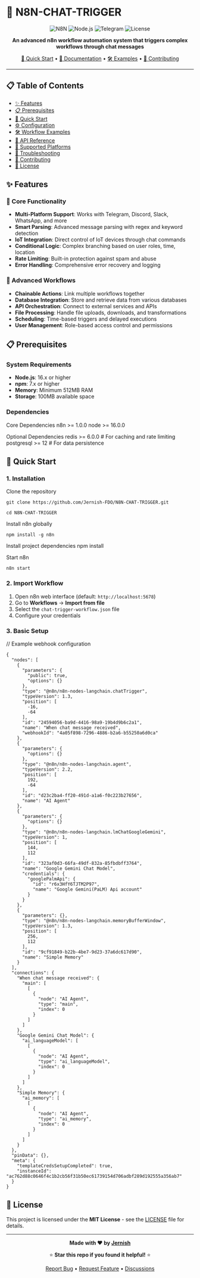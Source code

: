 # 🤖 N8N-CHAT-TRIGGER

<div align="center">

![N8N](https://img.shields.io/badge/n8n-FF6D5A?style=for-the-badge&logo=n8n&logoColor=white)
![Node.js](https://img.shields.io/badge/Node.js-339933?style=for-the-badge&logo=nodedotjs&logoColor=white)
![Telegram](https://img.shields.io/badge/Telegram-26A5E4?style=for-the-badge&logo=telegram&logoColor=white)
![License](https://img.shields.io/badge/License-MIT-yellow.svg?style=for-the-badge)

**An advanced n8n workflow automation system that triggers complex workflows through chat messages**

[🚀 Quick Start](#-quick-start) • [📖 Documentation](#-documentation) • [🛠️ Examples](#-workflow-examples) • [🤝 Contributing](#-contributing)

</div>

---

## 📋 Table of Contents

- [✨ Features](#-features)
- [📋 Prerequisites](#-prerequisites)
- [🚀 Quick Start](#-quick-start)
- [⚙️ Configuration](#️-configuration)
- [🛠️ Workflow Examples](#️-workflow-examples)
- [🔧 API Reference](#-api-reference)
- [📱 Supported Platforms](#-supported-platforms)
- [🐛 Troubleshooting](#-troubleshooting)
- [🤝 Contributing](#-contributing)
- [📄 License](#-license)

## ✨ Features

### 🎯 Core Functionality
- **Multi-Platform Support**: Works with Telegram, Discord, Slack, WhatsApp, and more
- **Smart Parsing**: Advanced message parsing with regex and keyword detection
- **IoT Integration**: Direct control of IoT devices through chat commands
- **Conditional Logic**: Complex branching based on user roles, time, location
- **Rate Limiting**: Built-in protection against spam and abuse
- **Error Handling**: Comprehensive error recovery and logging

### 🔄 Advanced Workflows
- **Chainable Actions**: Link multiple workflows together
- **Database Integration**: Store and retrieve data from various databases
- **API Orchestration**: Connect to external services and APIs
- **File Processing**: Handle file uploads, downloads, and transformations
- **Scheduling**: Time-based triggers and delayed executions
- **User Management**: Role-based access control and permissions



## 📋 Prerequisites

### System Requirements
- **Node.js**: 16.x or higher
- **npm**: 7.x or higher
- **Memory**: Minimum 512MB RAM
- **Storage**: 100MB available space

### Dependencies
Core Dependencies
n8n >= 1.0.0
node >= 16.0.0

Optional Dependencies
redis >= 6.0.0 # For caching and rate limiting
postgresql >= 12 # For data persistence


## 🚀 Quick Start

### 1. Installation

Clone the repository
```
git clone https://github.com/Jernish-FDO/N8N-CHAT-TRIGGER.git
```
```
cd N8N-CHAT-TRIGGER
```

Install n8n globally
```
npm install -g n8n
```

Install project dependencies
npm install

Start n8n
```
n8n start
```

### 2. Import Workflow

1. Open n8n web interface (default: `http://localhost:5678`)
2. Go to **Workflows** → **Import from file**
3. Select the `chat-trigger-workflow.json` file
4. Configure your credentials

### 3. Basic Setup

// Example webhook configuration
```
{
  "nodes": [
    {
      "parameters": {
        "public": true,
        "options": {}
      },
      "type": "@n8n/n8n-nodes-langchain.chatTrigger",
      "typeVersion": 1.3,
      "position": [
        -16,
        -64
      ],
      "id": "24594056-ba9d-4416-98a9-19b4d9b6c2a1",
      "name": "When chat message received",
      "webhookId": "4a05f898-7296-4886-b2a6-b55250a6d0ca"
    },
    {
      "parameters": {
        "options": {}
      },
      "type": "@n8n/n8n-nodes-langchain.agent",
      "typeVersion": 2.2,
      "position": [
        192,
        -64
      ],
      "id": "d23c2ba4-ff20-491d-a1a6-f0c223b27656",
      "name": "AI Agent"
    },
    {
      "parameters": {
        "options": {}
      },
      "type": "@n8n/n8n-nodes-langchain.lmChatGoogleGemini",
      "typeVersion": 1,
      "position": [
        144,
        112
      ],
      "id": "323af0d3-66fa-49df-832a-85fbdbff3764",
      "name": "Google Gemini Chat Model",
      "credentials": {
        "googlePalmApi": {
          "id": "r6x3HfY6TJTM2P97",
          "name": "Google Gemini(PaLM) Api account"
        }
      }
    },
    {
      "parameters": {},
      "type": "@n8n/n8n-nodes-langchain.memoryBufferWindow",
      "typeVersion": 1.3,
      "position": [
        256,
        112
      ],
      "id": "9cf91849-b22b-4be7-9d23-37a6dc617d90",
      "name": "Simple Memory"
    }
  ],
  "connections": {
    "When chat message received": {
      "main": [
        [
          {
            "node": "AI Agent",
            "type": "main",
            "index": 0
          }
        ]
      ]
    },
    "Google Gemini Chat Model": {
      "ai_languageModel": [
        [
          {
            "node": "AI Agent",
            "type": "ai_languageModel",
            "index": 0
          }
        ]
      ]
    },
    "Simple Memory": {
      "ai_memory": [
        [
          {
            "node": "AI Agent",
            "type": "ai_memory",
            "index": 0
          }
        ]
      ]
    }
  },
  "pinData": {},
  "meta": {
    "templateCredsSetupCompleted": true,
    "instanceId": "ac762d88c0646f4c1b2cb56f31b50ec61739154d706adbf289d192555a356ab7"
  }
}
```

## 📄 License

This project is licensed under the **MIT License** - see the [LICENSE](LICENSE) file for details.

---

<div align="center">

**Made with ❤️ by [Jernish](https://github.com/Jernish-FDO)**

⭐ **Star this repo if you found it helpful!** ⭐

[Report Bug](https://github.com/Jernish-FDO/N8N-CHAT-TRIGGER/issues) • [Request Feature](https://github.com/Jernish-FDO/N8N-CHAT-TRIGGER/issues) • [Discussions](https://github.com/Jernish-FDO/N8N-CHAT-TRIGGER/discussions)

</div>
